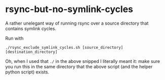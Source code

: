 # rsync-but-no-symlink-cycles

A rather unelegant way of running rsync over a source directory that
contains symlink cycles.

Run with

```
./rsync_exclude_symlink_cycles.sh [source_directory] [destination_directory]
```

Oh, when I used that `./` in the above snipped I literally meant it:
make sure you run this in the same directory that the above script (and
the helper python script) exists.
